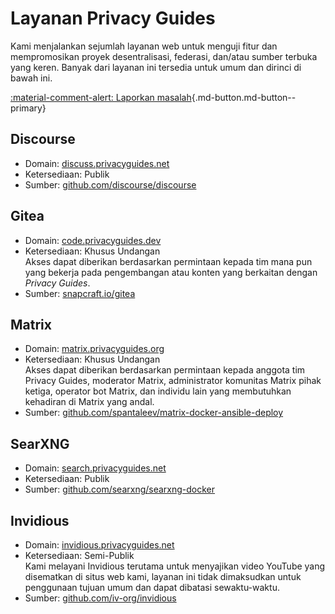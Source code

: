 # Layanan Privacy Guides

Kami menjalankan sejumlah layanan web untuk menguji fitur dan mempromosikan proyek desentralisasi, federasi, dan/atau sumber terbuka yang keren. Banyak dari layanan ini tersedia untuk umum dan dirinci di bawah ini.

[:material-comment-alert: Laporkan masalah](https://discuss.privacyguides.net/c/services/2 ""){.md-button.md-button--primary}

## Discourse

- Domain: [discuss.privacyguides.net](https://discuss.privacyguides.net)
- Ketersediaan: Publik
- Sumber: [github.com/discourse/discourse](https://github.com/discourse/discourse)

## Gitea

- Domain: [code.privacyguides.dev](https://code.privacyguides.dev)
- Ketersediaan: Khusus Undangan  
  Akses dapat diberikan berdasarkan permintaan kepada tim mana pun yang bekerja pada pengembangan atau konten yang berkaitan dengan *Privacy Guides*.
- Sumber: [snapcraft.io/gitea](https://snapcraft.io/gitea)

## Matrix

- Domain: [matrix.privacyguides.org](https://matrix.privacyguides.org)
- Ketersediaan: Khusus Undangan  
  Akses dapat diberikan berdasarkan permintaan kepada anggota tim Privacy Guides, moderator Matrix, administrator komunitas Matrix pihak ketiga, operator bot Matrix, dan individu lain yang membutuhkan kehadiran di Matrix yang andal.
- Sumber: [github.com/spantaleev/matrix-docker-ansible-deploy](https://github.com/spantaleev/matrix-docker-ansible-deploy)

## SearXNG

- Domain: [search.privacyguides.net](https://search.privacyguides.net)
- Ketersediaan: Publik
- Sumber: [github.com/searxng/searxng-docker](https://github.com/searxng/searxng-docker)

## Invidious

- Domain: [invidious.privacyguides.net](https://invidious.privacyguides.net)
- Ketersediaan: Semi-Publik  
  Kami melayani Invidious terutama untuk menyajikan video YouTube yang disematkan di situs web kami, layanan ini tidak dimaksudkan untuk penggunaan tujuan umum dan dapat dibatasi sewaktu-waktu.
- Sumber: [github.com/iv-org/invidious](https://github.com/iv-org/invidious)
